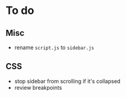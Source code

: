 # To do

## Misc

- rename `script.js` to `sidebar.js`

## CSS

- stop sidebar from scrolling if it's collapsed
- review breakpoints
